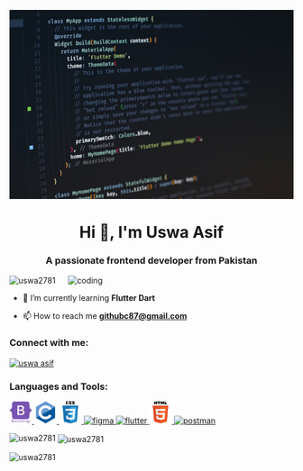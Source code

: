 ![logo](https://github.com/Uswa2781/flutter-practice-app/blob/main/back.jfif)

<h1 align="center">Hi 👋, I'm Uswa Asif</h1>
<h3 align="center">A passionate frontend developer from Pakistan</h3>

<img align="right" alt="coding" width="400" src="https://www.google.com/url?sa=i&url=https%3A%2F%2Ftenor.com%2Fsearch%2Fprogramming-gifs&psig=AOvVaw2pcn7coKgt1134v6EkzNdv&ust=1664527794097000&source=images&cd=vfe&ved=0CAwQjRxqFwoTCPC9v7_PufoCFQAAAAAdAAAAABAD">

<p align="left"> <img src="https://komarev.com/ghpvc/?username=uswa2781&label=Profile%20views&color=0e75b6&style=flat" alt="uswa2781" /> </p>

- 🌱 I’m currently learning **Flutter Dart**

- 📫 How to reach me **githubc87@gmail.com**

<h3 align="left">Connect with me:</h3>
<p align="left">
<a href="https://linkedin.com/in/uswa asif" target="blank"><img align="center" src="https://raw.githubusercontent.com/rahuldkjain/github-profile-readme-generator/master/src/images/icons/Social/linked-in-alt.svg" alt="uswa asif" height="30" width="40" /></a>
</p>

<h3 align="left">Languages and Tools:</h3>
<p align="left"> <a href="https://getbootstrap.com" target="_blank" rel="noreferrer"> <img src="https://raw.githubusercontent.com/devicons/devicon/master/icons/bootstrap/bootstrap-plain-wordmark.svg" alt="bootstrap" width="40" height="40"/> </a> <a href="https://www.cprogramming.com/" target="_blank" rel="noreferrer"> <img src="https://raw.githubusercontent.com/devicons/devicon/master/icons/c/c-original.svg" alt="c" width="40" height="40"/> </a> <a href="https://www.w3schools.com/css/" target="_blank" rel="noreferrer"> <img src="https://raw.githubusercontent.com/devicons/devicon/master/icons/css3/css3-original-wordmark.svg" alt="css3" width="40" height="40"/> </a> <a href="https://www.figma.com/" target="_blank" rel="noreferrer"> <img src="https://www.vectorlogo.zone/logos/figma/figma-icon.svg" alt="figma" width="40" height="40"/> </a> <a href="https://flutter.dev" target="_blank" rel="noreferrer"> <img src="https://www.vectorlogo.zone/logos/flutterio/flutterio-icon.svg" alt="flutter" width="40" height="40"/> </a> <a href="https://www.w3.org/html/" target="_blank" rel="noreferrer"> <img src="https://raw.githubusercontent.com/devicons/devicon/master/icons/html5/html5-original-wordmark.svg" alt="html5" width="40" height="40"/> </a> <a href="https://postman.com" target="_blank" rel="noreferrer"> <img src="https://www.vectorlogo.zone/logos/getpostman/getpostman-icon.svg" alt="postman" width="40" height="40"/> </a> </p>

<p><img align="left" src="https://github-readme-stats.vercel.app/api/top-langs?username=uswa2781&show_icons=true&locale=en&layout=compact" alt="uswa2781" /></p>

<p>&nbsp;<img align="center" src="https://github-readme-stats.vercel.app/api?username=uswa2781&show_icons=true&locale=en" alt="uswa2781" /></p>

<p><img align="center" src="https://github-readme-streak-stats.herokuapp.com/?user=uswa2781&" alt="uswa2781" /></p>
